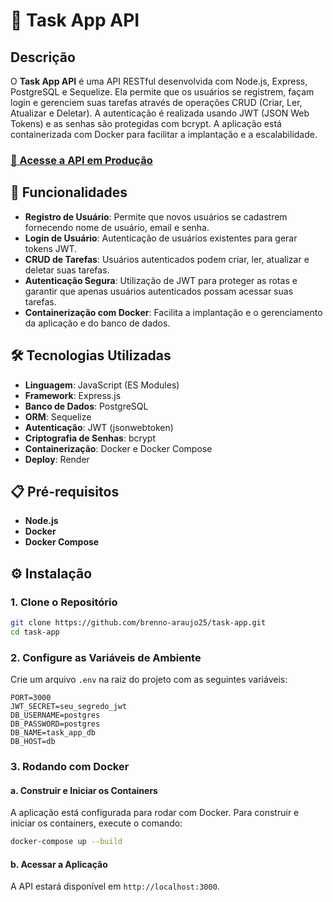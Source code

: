 # 📝 Task App API

## Descrição

O **Task App API** é uma API RESTful desenvolvida com Node.js, Express, PostgreSQL e Sequelize. Ela permite que os usuários se registrem, façam login e gerenciem suas tarefas através de operações CRUD (Criar, Ler, Atualizar e Deletar). A autenticação é realizada usando JWT (JSON Web Tokens) e as senhas são protegidas com bcrypt. A aplicação está containerizada com Docker para facilitar a implantação e a escalabilidade.

### [🔗 Acesse a API em Produção](https://task-app-xy4m.onrender.com)

## 🚀 Funcionalidades

- **Registro de Usuário**: Permite que novos usuários se cadastrem fornecendo nome de usuário, email e senha.
- **Login de Usuário**: Autenticação de usuários existentes para gerar tokens JWT.
- **CRUD de Tarefas**: Usuários autenticados podem criar, ler, atualizar e deletar suas tarefas.
- **Autenticação Segura**: Utilização de JWT para proteger as rotas e garantir que apenas usuários autenticados possam acessar suas tarefas.
- **Containerização com Docker**: Facilita a implantação e o gerenciamento da aplicação e do banco de dados.

## 🛠️ Tecnologias Utilizadas

- **Linguagem**: JavaScript (ES Modules)
- **Framework**: Express.js
- **Banco de Dados**: PostgreSQL
- **ORM**: Sequelize
- **Autenticação**: JWT (jsonwebtoken)
- **Criptografia de Senhas**: bcrypt
- **Containerização**: Docker e Docker Compose
- **Deploy**: Render

## 📋 Pré-requisitos

- **Node.js**
- **Docker**
- **Docker Compose**

## ⚙️ Instalação

### 1. Clone o Repositório
```bash
git clone https://github.com/brenno-araujo25/task-app.git
cd task-app
```

### 2. Configure as Variáveis de Ambiente

Crie um arquivo `.env` na raiz do projeto com as seguintes variáveis:

```env
PORT=3000
JWT_SECRET=seu_segredo_jwt
DB_USERNAME=postgres
DB_PASSWORD=postgres
DB_NAME=task_app_db
DB_HOST=db
```

### 3. Rodando com Docker

#### a. Construir e Iniciar os Containers

A aplicação está configurada para rodar com Docker. Para construir e iniciar os containers, execute o comando:

```bash
docker-compose up --build
```

#### b. Acessar a Aplicação

A API estará disponível em `http://localhost:3000`.
